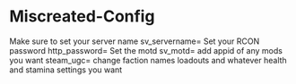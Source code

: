 # Miscreated-Config

Make sure to set your server name     sv_servername=
Set your RCON password                http_password=
Set the motd                          sv_motd=
add appid of any mods you want        steam_ugc=
change faction names loadouts and whatever health and stamina settings you want

